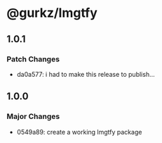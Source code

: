 # @gurkz/lmgtfy

## 1.0.1

### Patch Changes

- da0a577: i had to make this release to publish...

## 1.0.0

### Major Changes

- 0549a89: create a working lmgtfy package
